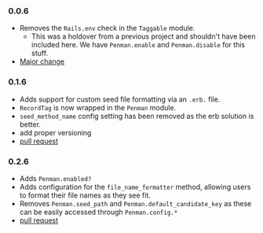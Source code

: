 ### 0.0.6
- Removes the `Rails.env` check in the `Taggable` module.
  - This was a holdover from a previous project and shouldn't have been included here. We have `Penman.enable` and `Penman.disable` for this stuff.
- [Major change](https://github.com/uken/penman/commit/208f0c92d68a5496cb3bbe3e30abe2734e44580f)

### 0.1.6
- Adds support for custom seed file formatting via an `.erb.` file.
- `RecordTag` is now wrapped in the `Penman` module.
- `seed_method_name` config setting has been removed as the erb solution is better.
- add proper versioning
- [pull request](https://github.com/uken/penman/pull/1)

### 0.2.6
- Adds `Penman.enabled?`
- Adds configuration for the `file_name_formatter` method, allowing users to format their file names as they see fit.
- Removes `Penman.seed_path` and `Penman.default_candidate_key` as these can be easily accessed through `Penman.config.*`
- [pull request](https://github.com/uken/penman/pull/2)
